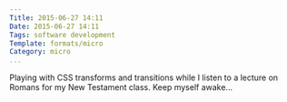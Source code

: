 ```yaml
---
Title: 2015-06-27 14:11
Date: 2015-06-27 14:11
Tags: software development
Template: formats/micro
Category: micro
...
```


Playing with CSS transforms and transitions while I listen to a lecture
on Romans for my New Testament class. Keep myself awake...

